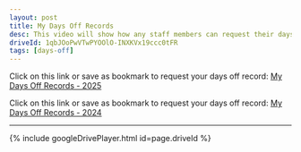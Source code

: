 ```yaml
---
layout: post
title: My Days Off Records
desc: This video will show how any staff members can request their days off record.
driveId: 1qbJOoPwVTwPYOOlO-INXKVx19ccc0tFR
tags: [days-off]
---
```

Click on this link or save as bookmark to request your days off record:
[My Days Off Records - 2025](https://forms.gle/YYwjA98HR5eLKXjH9)

Click on this link or save as bookmark to request your days off record:
[My Days Off Records - 2024](https://my-days-off.mmccambodia.org/)

<hr>
{% include googleDrivePlayer.html id=page.driveId %}
